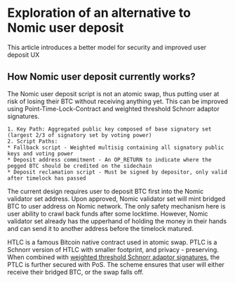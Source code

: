 # Exploration of an alternative to Nomic user deposit
This article introduces a better model for security and improved user deposit UX

## How Nomic user deposit currently works?
The Nomic user deposit script is not an atomic swap, thus putting user at risk of losing their BTC without receiving anything yet. This can be improved using Point-Time-Lock-Contract and weighted threshold Schnorr adaptor signatures.

```
1. Key Path: Aggregated public key composed of base signatory set (largest 2/3 of signatory set by voting power)
2. Script Paths:
* Fallback script - Weighted multisig containing all signatory public keys and voting power
* Deposit address commitment - An OP_RETURN to indicate where the pegged BTC should be credited on the sidechain
* Deposit reclamation script - Must be signed by depositor, only valid after timelock has passed
```

The current design requires user to deposit BTC first into the Nomic validator set address. Upon approved, Nomic validator set will mint bridged BTC to user address on Nomic network. The only safety mechanism here is user ability to crawl back funds after some locktime. However, Nomic validator set already has the upperhand of holding the money in their hands and can send it to another address before the timelock matured.

HTLC is a famous Bitcoin native contract used in atomic swap. PTLC is a Schnorr version of HTLC with smaller footprint, and privacy - preserving. When combined with [weighted threshold Schnorr adaptor signatures](https://www.mdpi.com/2079-9292/13/1/76), the PTLC is further secured with PoS. The scheme ensures that user will either receive their bridged BTC, or the swap falls off.